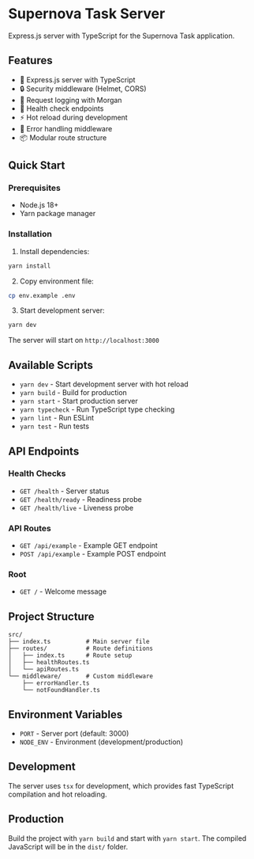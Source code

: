# Supernova Task Server

Express.js server with TypeScript for the Supernova Task application.

## Features

- 🚀 Express.js server with TypeScript
- 🔒 Security middleware (Helmet, CORS)
- 📝 Request logging with Morgan
- 🏥 Health check endpoints
- ⚡ Hot reload during development
- 🎯 Error handling middleware
- 📦 Modular route structure

## Quick Start

### Prerequisites

- Node.js 18+
- Yarn package manager

### Installation

1. Install dependencies:

```bash
yarn install
```

2. Copy environment file:

```bash
cp env.example .env
```

3. Start development server:

```bash
yarn dev
```

The server will start on `http://localhost:3000`

## Available Scripts

- `yarn dev` - Start development server with hot reload
- `yarn build` - Build for production
- `yarn start` - Start production server
- `yarn typecheck` - Run TypeScript type checking
- `yarn lint` - Run ESLint
- `yarn test` - Run tests

## API Endpoints

### Health Checks

- `GET /health` - Server status
- `GET /health/ready` - Readiness probe
- `GET /health/live` - Liveness probe

### API Routes

- `GET /api/example` - Example GET endpoint
- `POST /api/example` - Example POST endpoint

### Root

- `GET /` - Welcome message

## Project Structure

```
src/
├── index.ts          # Main server file
├── routes/           # Route definitions
│   ├── index.ts      # Route setup
│   ├── healthRoutes.ts
│   └── apiRoutes.ts
└── middleware/       # Custom middleware
    ├── errorHandler.ts
    └── notFoundHandler.ts
```

## Environment Variables

- `PORT` - Server port (default: 3000)
- `NODE_ENV` - Environment (development/production)

## Development

The server uses `tsx` for development, which provides fast TypeScript compilation and hot reloading.

## Production

Build the project with `yarn build` and start with `yarn start`. The compiled JavaScript will be in the `dist/` folder.
